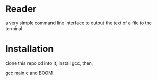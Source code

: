 # Reader



a very simple command line interface to output the text of a file to the terminal



# Installation
clone this repo
cd into it,
install gcc,
then,

gcc main.c
and BOOM
